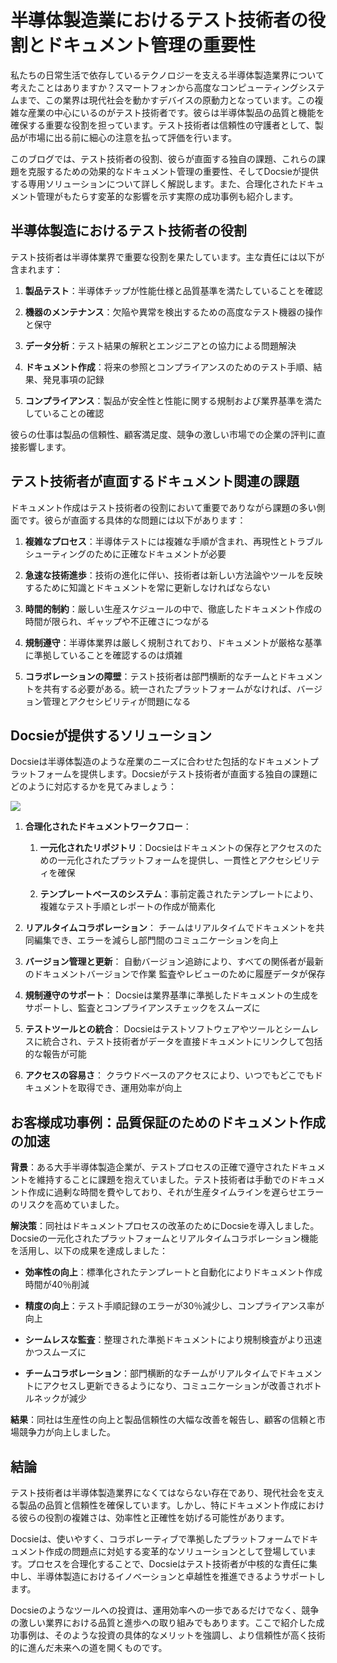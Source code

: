 # 半導体製造業におけるテスト技術者の役割とドキュメント管理の重要性

私たちの日常生活で依存しているテクノロジーを支える半導体製造業界について考えたことはありますか？スマートフォンから高度なコンピューティングシステムまで、この業界は現代社会を動かすデバイスの原動力となっています。この複雑な産業の中心にいるのがテスト技術者です。彼らは半導体製品の品質と機能を確保する重要な役割を担っています。テスト技術者は信頼性の守護者として、製品が市場に出る前に細心の注意を払って評価を行います。

このブログでは、テスト技術者の役割、彼らが直面する独自の課題、これらの課題を克服するための効果的なドキュメント管理の重要性、そしてDocsieが提供する専用ソリューションについて詳しく解説します。また、合理化されたドキュメント管理がもたらす変革的な影響を示す実際の成功事例も紹介します。

## 半導体製造におけるテスト技術者の役割

テスト技術者は半導体業界で重要な役割を果たしています。主な責任には以下が含まれます：

1. **製品テスト**：半導体チップが性能仕様と品質基準を満たしていることを確認

2. **機器のメンテナンス**：欠陥や異常を検出するための高度なテスト機器の操作と保守

3. **データ分析**：テスト結果の解釈とエンジニアとの協力による問題解決

4. **ドキュメント作成**：将来の参照とコンプライアンスのためのテスト手順、結果、発見事項の記録

5. **コンプライアンス**：製品が安全性と性能に関する規制および業界基準を満たしていることの確認

彼らの仕事は製品の信頼性、顧客満足度、競争の激しい市場での企業の評判に直接影響します。

## テスト技術者が直面するドキュメント関連の課題

ドキュメント作成はテスト技術者の役割において重要でありながら課題の多い側面です。彼らが直面する具体的な問題には以下があります：

1. **複雑なプロセス**：半導体テストには複雑な手順が含まれ、再現性とトラブルシューティングのために正確なドキュメントが必要

2. **急速な技術進歩**：技術の進化に伴い、技術者は新しい方法論やツールを反映するために知識とドキュメントを常に更新しなければならない

3. **時間的制約**：厳しい生産スケジュールの中で、徹底したドキュメント作成の時間が限られ、ギャップや不正確さにつながる

4. **規制遵守**：半導体業界は厳しく規制されており、ドキュメントが厳格な基準に準拠していることを確認するのは煩雑

5. **コラボレーションの障壁**：テスト技術者は部門横断的なチームとドキュメントを共有する必要がある。統一されたプラットフォームがなければ、バージョン管理とアクセシビリティが問題になる

## Docsieが提供するソリューション

Docsieは半導体製造のような産業のニーズに合わせた包括的なドキュメントプラットフォームを提供します。Docsieがテスト技術者が直面する独自の課題にどのように対応するかを見てみましょう：

![](https://cdn.docsie.io/workspace_PxAvC1Uenuc7ad6H3/doc_wn84Jkoc6hIMTO2eE/file_N5ZWpCGECcJ8zME4v/image_bdf59a3b-558e-26c2-07e2-f0dfedbaf96e.jpg)

1. **合理化されたドキュメントワークフロー**：

   1. **一元化されたリポジトリ**：Docsieはドキュメントの保存とアクセスのための一元化されたプラットフォームを提供し、一貫性とアクセシビリティを確保

   2. **テンプレートベースのシステム**：事前定義されたテンプレートにより、複雑なテスト手順とレポートの作成が簡素化

2. **リアルタイムコラボレーション**：
チームはリアルタイムでドキュメントを共同編集でき、エラーを減らし部門間のコミュニケーションを向上

3. **バージョン管理と更新**：
自動バージョン追跡により、すべての関係者が最新のドキュメントバージョンで作業
監査やレビューのために履歴データが保存

4. **規制遵守のサポート**：
Docsieは業界基準に準拠したドキュメントの生成をサポートし、監査とコンプライアンスチェックをスムーズに

5. **テストツールとの統合**：
Docsieはテストソフトウェアやツールとシームレスに統合され、テスト技術者がデータを直接ドキュメントにリンクして包括的な報告が可能

6. **アクセスの容易さ**：
クラウドベースのアクセスにより、いつでもどこでもドキュメントを取得でき、運用効率が向上

## お客様成功事例：品質保証のためのドキュメント作成の加速

**背景**：ある大手半導体製造企業が、テストプロセスの正確で遵守されたドキュメントを維持することに課題を抱えていました。テスト技術者は手動でのドキュメント作成に過剰な時間を費やしており、それが生産タイムラインを遅らせエラーのリスクを高めていました。

**解決策**：同社はドキュメントプロセスの改革のためにDocsieを導入しました。Docsieの一元化されたプラットフォームとリアルタイムコラボレーション機能を活用し、以下の成果を達成しました：

* **効率性の向上**：標準化されたテンプレートと自動化によりドキュメント作成時間が40％削減

* **精度の向上**：テスト手順記録のエラーが30％減少し、コンプライアンス率が向上

* **シームレスな監査**：整理された準拠ドキュメントにより規制検査がより迅速かつスムーズに

* **チームコラボレーション**：部門横断的なチームがリアルタイムでドキュメントにアクセスし更新できるようになり、コミュニケーションが改善されボトルネックが減少

**結果**：同社は生産性の向上と製品信頼性の大幅な改善を報告し、顧客の信頼と市場競争力が向上しました。

## 結論

テスト技術者は半導体製造業界になくてはならない存在であり、現代社会を支える製品の品質と信頼性を確保しています。しかし、特にドキュメント作成における彼らの役割の複雑さは、効率性と正確性を妨げる可能性があります。

Docsieは、使いやすく、コラボレーティブで準拠したプラットフォームでドキュメント作成の問題点に対処する変革的なソリューションとして登場しています。プロセスを合理化することで、Docsieはテスト技術者が中核的な責任に集中し、半導体製造におけるイノベーションと卓越性を推進できるようサポートします。

Docsieのようなツールへの投資は、運用効率への一歩であるだけでなく、競争の激しい業界における品質と進歩への取り組みでもあります。ここで紹介した成功事例は、そのような投資の具体的なメリットを強調し、より信頼性が高く技術的に進んだ未来への道を開くものです。